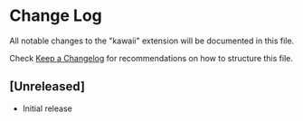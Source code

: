 # Change Log

All notable changes to the "kawaii" extension will be documented in this file.

Check [Keep a Changelog](http://keepachangelog.com/) for recommendations on how to structure this file.

## [Unreleased]

- Initial release
